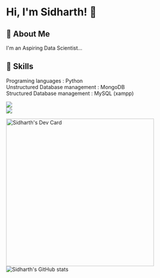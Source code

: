 
# Hi, I'm Sidharth! 👋


## 🚀 About Me
I'm an Aspiring Data Scientist...


## 💼 Skills

Programing languages : Python                                                            
Unstructured Database management : MongoDB                                                                   
Structured Database management : MySQL (xampp)                                                                         

![](https://img.shields.io/badge/Code-MongoDB-informational?style=flat&logo=MongoDB&logoColor=white&color=4AB197)                                                   
![](https://img.shields.io/badge/Code-MySQL-informational?style=flat&logo=MySQL&logoColor=white&color=4AB197)

<a href="https://app.daily.dev/sidharth_ds"><img src="https://api.daily.dev/devcards/72c1a2f6d7af4150bf3611554ea8eb65.png?r=dc3" width="400" alt="Sidharth's Dev Card"/></a>
![Sidharth's GitHub stats](https://github-readme-stats.vercel.app/api?username=sidharth-ds&theme=github_dark&show_icons=true)

